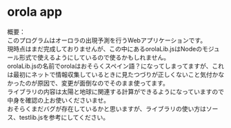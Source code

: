 # orola app
概要：<br/>
このプログラムはオーロラの出現予測を行うWebアプリケーションです。 <br />
現時点はまだ完成しておりませんが、この中にあるorolaLib.jsはNodeのモジュール形式で使えるようにしているので使るかもしれません。<br />
orolaLib.jsの名前でorolaはおそらくスペイン語？になってしまってますが、これは最初にネットで情報収集しているときに見たつづりが正しくないこと気付かなかったのが原因で、変更が面倒なのでそのまま使ってます。<br />
ライブラリの内容は太陽と地球に関連する計算ができるようになっていますので中身を確認の上お使いくださいませ。<br />
おそらくまだバグが存在しているかと思いますが、ライブラリの使い方はソース、testlib.jsを参考にしてください。<br />
